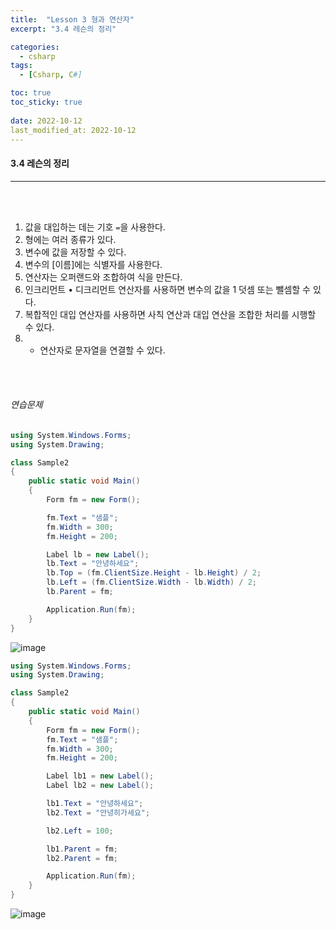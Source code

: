 ```yaml
---
title:  "Lesson 3 형과 연산자"
excerpt: "3.4 레슨의 정리"

categories:
  - csharp
tags:
  - [Csharp, C#]

toc: true
toc_sticky: true
 
date: 2022-10-12
last_modified_at: 2022-10-12
---
```


#### 3.4 레슨의 정리
---
<br>
<br>

1. 값을 대입하는 데는 기호 `=`을 사용한다.  
2. 형에는 여러 종류가 있다.  
3. 변수에 값을 저장할 수 있다.  
4. 변수의 [이름]에는 식별자를 사용한다.  
5. 연산자는 오퍼랜드와 조합하여 식을 만든다.  
6. 인크리먼트 • 디크리먼트 연산자를 사용하면 변수의 값을 1 덧셈 또는 뺄셈할 수 있다.  
7. 복합적인 대입 연산자를 사용하면 사칙 연산과 대입 연산을 조합한 처리를 시행할 수 있다.  
8. + 연산자로 문자열을 연결할 수 있다.  

<br>
<br>

###### 연습문제  

```cs
using System.Windows.Forms;
using System.Drawing;

class Sample2
{
    public static void Main()
    {
        Form fm = new Form();

        fm.Text = "샘플";
        fm.Width = 300;
        fm.Height = 200;

        Label lb = new Label();
        lb.Text = "안녕하세요";
        lb.Top = (fm.ClientSize.Height - lb.Height) / 2;
        lb.Left = (fm.ClientSize.Width - lb.Width) / 2;
        lb.Parent = fm;

        Application.Run(fm);
    }
}
```

![image](https://user-images.githubusercontent.com/106606698/195221286-f59c0bb1-b315-4fa9-ab72-f556c83177df.png)

```cs
using System.Windows.Forms;
using System.Drawing;

class Sample2
{
    public static void Main()
    {
        Form fm = new Form();
        fm.Text = "샘플";
        fm.Width = 300;
        fm.Height = 200;

        Label lb1 = new Label();
        Label lb2 = new Label();

        lb1.Text = "안녕하세요";
        lb2.Text = "안녕히가세요";

        lb2.Left = 100;

        lb1.Parent = fm;
        lb2.Parent = fm;

        Application.Run(fm);
    }
}
```

![image](https://user-images.githubusercontent.com/106606698/195221129-51ff230b-3efa-4ae1-88bc-2c50df1eb0ad.png)